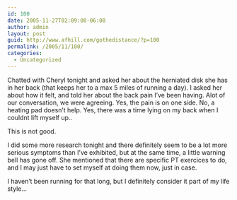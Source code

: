 ```yaml
---
id: 100
date: 2005-11-27T02:09:00-06:00
author: admin
layout: post
guid: http://www.afhill.com/gothedistance/?p=100
permalink: /2005/11/100/
categories:
  - Uncategorized
---
```

Chatted with Cheryl tonight and asked her about the herniated disk she has in her back (that keeps her to a max 5 miles of running a day). I asked her about how it felt, and told her about the back pain I&#8217;ve been having. Alot of our conversation, we were agreeing. Yes, the pain is on one side. No, a heating pad doesn&#8217;t help. Yes, there was a time lying on my back when I couldnt lift myself up..

This is not good. 

I did some more research tonight and there definitely seem to be a lot more serious symptoms than I&#8217;ve exhibited, but at the same time, a little warning bell has gone off. She mentioned that there are specific PT exercices to do, and I may just have to set myself at doing them now, just in case. 

I haven&#8217;t been running for that long, but I definitely consider it part of my life style&#8230;